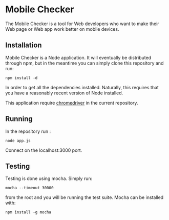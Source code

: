 # Mobile Checker

The Mobile Checker is a tool for Web developers who want to make their Web page or Web app work better on mobile devices.

## Installation

Mobile Checker is a Node application. It will eventually be distributed through npm, but in the meantime
you can simply clone this repository and run:

    npm install -d

In order to get all the dependencies installed. Naturally, this requires that you have a reasonably
recent version of Node installed.

This application require [chromedriver](https://code.google.com/p/selenium/wiki/ChromeDriver) in the current repository.

## Running

In the repository run :

    node app.js

Connect on the localhost:3000 port.

## Testing

Testing is done using mocha. Simply run:

    mocha --timeout 30000

from the root and you will be running the test suite. Mocha can be installed with:

    npm install -g mocha
